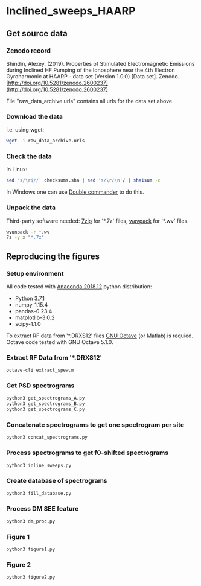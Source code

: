# Inclined_sweeps_HAARP
## Get source data
### Zenodo record
Shindin, Alexey. (2019). Properties of Stimulated Electromagnetic Emissions during Inclined HF Pumping of the Ionosphere near the 4th Electron Gyroharmonic at HAARP - data set (Version 1.0.0) [Data set]. Zenodo. [http://doi.org/10.5281/zenodo.2600237](http://doi.org/10.5281/zenodo.2600237)  

File "raw_data_archive.urls" contains all urls for the data set above.

### Download the data
i.e. using wget:
```bash
wget -i raw_data_archive.urls
```
### Check the data 
In Linux:
```bash
sed 's/\r$//' checksums.sha | sed 's/\r/\n'/ | sha1sum -c
```
In Windows one can use [Double commander](https://doublecmd.sourceforge.io/) to do this.

### Unpack the data
Third-party software needed: [7zip](https://www.7-zip.org/) for '\*.7z' files, [wavpack](http://www.wavpack.com/) for '\*.wv' files.  
```bash
wvunpack -r *.wv
7z -y x "*.7z"
```
## Reproducing the figures
### Setup environment
All code tested with [Anaconda 2018.12](https://repo.continuum.io/archive/) python distribution:  
* Python 3.7.1
* numpy-1.15.4
* pandas-0.23.4
* matplotlib-3.0.2
* scipy-1.1.0  

To extract RF data from '\*.DRXS12' files [GNU Octave](https://www.gnu.org/software/octave/) (or Matlab) is requied. Octave code tested with GNU Octave 5.1.0.
### Extract RF Data from '\*.DRXS12'
```bash
octave-cli extract_spew.m
```
### Get PSD spectrograms
```bash
python3 get_spectrograms_A.py
python3 get_spectrograms_B.py
python3 get_spectrograms_C.py
```
### Concatenate spectrograms to get one spectrogram per site
```bash
python3 concat_spectrograms.py
```
### Process spectrograms to get f0-shifted spectrograms
```bash
python3 inline_sweeps.py
```
### Create database of spectrograms
```bash
python3 fill_database.py
```
### Process DM SEE feature
```bash
python3 dm_proc.py
```
### Figure 1
```bash
python3 figure1.py
```
### Figure 2
```bash
python3 figure2.py
```
